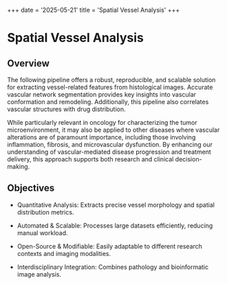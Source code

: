 +++
date = '2025-05-21'
title = 'Spatial Vessel Analysis'
+++

# Spatial Vessel Analysis 

## Overview
The following pipeline offers a robust, reproducible, and scalable solution for extracting vessel-related features from histological images. Accurate vascular network segmentation provides key insights into vascular conformation and remodeling. Additionally, this pipeline also correlates vascular structures with drug distribution. 

While particularly relevant in oncology for characterizing the tumor microenvironment, it may also be applied to other diseases where vascular alterations are of paramount importance, including those involving inflammation, fibrosis, and microvascular dysfunction. By enhancing our understanding of vascular-mediated disease progression and treatment delivery, this approach supports both research and clinical decision-making.

## Objectives
- Quantitative Analysis: Extracts precise vessel morphology and spatial distribution metrics.

- Automated & Scalable: Processes large datasets efficiently, reducing manual workload.

- Open-Source & Modifiable: Easily adaptable to different research contexts and imaging modalities.

- Interdisciplinary Integration: Combines pathology and bioinformatic image analysis.
